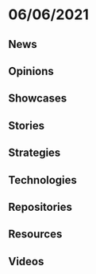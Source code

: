 # 06/06/2021

## News


## Opinions


## Showcases

## Stories


## Strategies


## Technologies


## Repositories


## Resources


## Videos
